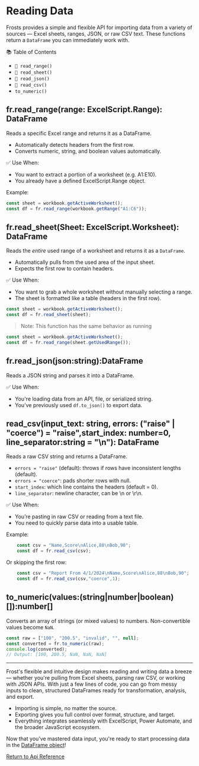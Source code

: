 # Reading Data

Frosts provides a simple and flexible API for importing data from a variety of sources — Excel sheets, ranges, JSON, or raw CSV text. These functions return a `DataFrame` you can immediately work with.

📚 Table of Contents

- `🔢 read_range()`
- `📄 read_sheet()`
- `🧾 read_json()`
- `📑 read_csv()`
- `to_numeric()`

## fr.read_range(range: ExcelScript.Range): DataFrame

Reads a specific Excel range and returns it as a DataFrame.

- Automatically detects headers from the first row.
- Converts numeric, string, and boolean values automatically.

✅ Use When:

- You want to extract a portion of a worksheet (e.g. A1:E10).
- You already have a defined ExcelScript.Range object.

Example:

```ts
const sheet = workbook.getActiveWorksheet();
const df = fr.read_range(workbook.getRange("A1:C6"));
```

## fr.read_sheet(Sheet: ExcelScript.Worksheet): DataFrame

Reads the *entire* used range of a worksheet and returns it as a `DataFrame`.

- Automatically pulls from the used area of the input sheet.
- Expects the first row to contain headers.

✅ Use When:

- You want to grab a whole worksheet without manually selecting a range.
- The sheet is formatted like a table (headers in the first row).

```ts
const sheet = workbook.getActiveWorksheet();
const df = fr.read_sheet(sheet);
```

> Note: This function has the same behavior as running

```ts
const sheet = workbook.getActiveWorksheet();
const df = fr.read_range(sheet.getUsedRange());
```

## fr.read_json(json:string):DataFrame

Reads a JSON string and parses it into a DataFrame.

✅ Use When:

- You're loading data from an API, file, or serialized string.
- You’ve previously used `df.to_json()` to export data.

## read_csv(input_text: string, errors: ("raise" | "coerce") = "raise",start_index: number=0, line_separator:string = "\n"): DataFrame

Reads a raw CSV string and returns a DataFrame.

- `errors = "raise"` (default): throws if rows have inconsistent lengths (default).
- `errors = "coerce"`: pads shorter rows with null.
- `start_index`: which line contains the headers (default = 0).
- `line_separator`: newline character, can be \n or \r\n.

✅ Use When:

- You’re pasting in raw CSV or reading from a text file.
- You need to quickly parse data into a usable table.

Example:

```ts
    const csv = "Name,Score\nAlice,88\nBob,90";
    const df = fr.read_csv(csv);
```

Or skipping the first row:

```ts
    const csv = "Report From 4/1/2024\nName,Score\nAlice,88\nBob,90";
    const df = fr.read_csv(csv,"coerce",1);
```

## to_numeric(values:(string|number|boolean)[]):number[]

Converts an array of strings (or mixed values) to numbers.
Non-convertible values become `NaN`.

```ts
const raw = ["100", "200.5", "invalid", "", null];
const converted = fr.to_numeric(raw);
console.log(converted);
// Output: [100, 200.5, NaN, NaN, NaN]
```

---

Frost's flexible and intuitive design makes reading and writing data a breeze — whether you're pulling from Excel sheets, parsing raw CSV, or working with JSON APIs. With just a few lines of code, you can go from messy inputs to clean, structured DataFrames ready for transformation, analysis, and export.

- Importing is simple, no matter the source.
- Exporting gives you full control over format, structure, and target.
- Everything integrates seamlessly with ExcelScript, Power Automate, and the broader JavaScript ecosystem.

Now that you’ve mastered data input, you're ready to start processing data in the [DataFrame object](dataframe_index.md)!

[Return to Api Reference](/docs/index.md)
